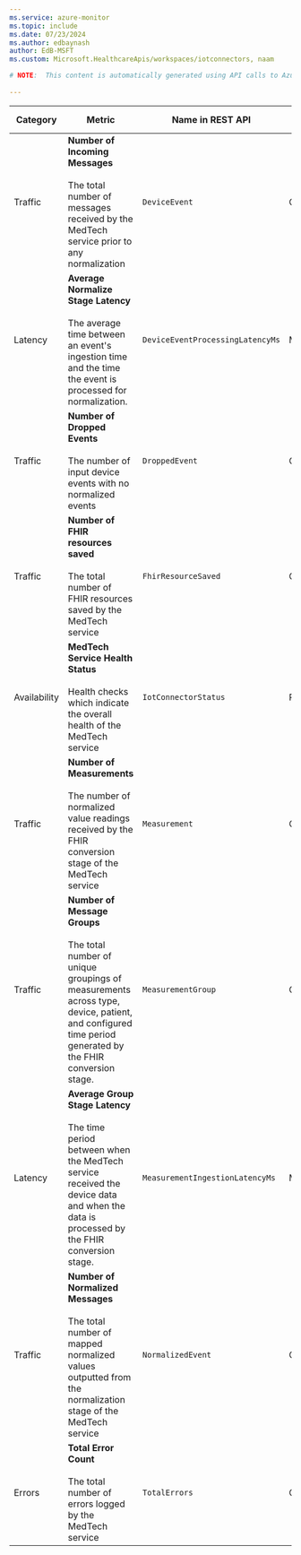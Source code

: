```yaml
---
ms.service: azure-monitor
ms.topic: include
ms.date: 07/23/2024
ms.author: edbaynash
author: EdB-MSFT
ms.custom: Microsoft.HealthcareApis/workspaces/iotconnectors, naam

# NOTE:  This content is automatically generated using API calls to Azure. Any edits made on these files will be overwritten in the next run of the script. 
 
---
```



|Category|Metric|Name in REST API|Unit|Aggregation|Dimensions|Time Grains|DS Export|
|---|---|---|---|---|---|---|---|
|Traffic|**Number of Incoming Messages**<br><br>The total number of messages received by the MedTech service prior to any normalization |`DeviceEvent` |Count |Total |`Operation`, `ResourceName`|PT1M |Yes|
|Latency|**Average Normalize Stage Latency**<br><br>The average time between an event's ingestion time and the time the event is processed for normalization. |`DeviceEventProcessingLatencyMs` |MilliSeconds |Average |`Operation`, `ResourceName`|PT1M |Yes|
|Traffic|**Number of Dropped Events**<br><br>The number of input device events with no normalized events |`DroppedEvent` |Count |Total |`Operation`, `ResourceName`|PT1M |Yes|
|Traffic|**Number of FHIR resources saved**<br><br>The total number of FHIR resources saved by the MedTech service |`FhirResourceSaved` |Count |Total |`Operation`, `ResourceName`, `Name`|PT1M |Yes|
|Availability|**MedTech Service Health Status**<br><br>Health checks which indicate the overall health of the MedTech service |`IotConnectorStatus` |Percent |Average |`Operation`, `ResourceName`, `HealthCheckName`|PT1M |Yes|
|Traffic|**Number of Measurements**<br><br>The number of normalized value readings received by the FHIR conversion stage of the MedTech service |`Measurement` |Count |Total |`Operation`, `ResourceName`|PT1M |Yes|
|Traffic|**Number of Message Groups**<br><br>The total number of unique groupings of measurements across type, device, patient, and configured time period generated by the FHIR conversion stage. |`MeasurementGroup` |Count |Total |`Operation`, `ResourceName`|PT1M |Yes|
|Latency|**Average Group Stage Latency**<br><br>The time period between when the MedTech service received the device data and when the data is processed by the FHIR conversion stage. |`MeasurementIngestionLatencyMs` |MilliSeconds |Average |`Operation`, `ResourceName`|PT1M |Yes|
|Traffic|**Number of Normalized Messages**<br><br>The total number of mapped normalized values outputted from the normalization stage of the MedTech service |`NormalizedEvent` |Count |Total |`Operation`, `ResourceName`|PT1M |Yes|
|Errors|**Total Error Count**<br><br>The total number of errors logged by the MedTech service |`TotalErrors` |Count |Total |`Name`, `Operation`, `ErrorType`, `ErrorSeverity`, `ResourceName`|PT1M |Yes|
